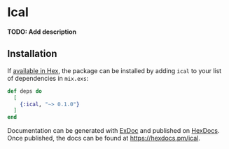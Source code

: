 # Ical

**TODO: Add description**

## Installation

If [available in Hex](https://hex.pm/docs/publish), the package can be installed
by adding `ical` to your list of dependencies in `mix.exs`:

```elixir
def deps do
  [
    {:ical, "~> 0.1.0"}
  ]
end
```

Documentation can be generated with [ExDoc](https://github.com/elixir-lang/ex_doc)
and published on [HexDocs](https://hexdocs.pm). Once published, the docs can
be found at <https://hexdocs.pm/ical>.

